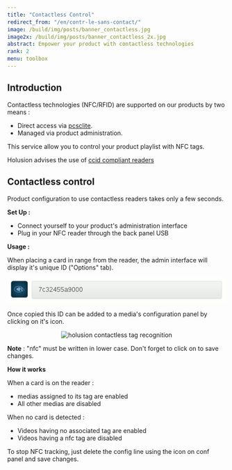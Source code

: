```yaml
---
title: "Contactless Control"
redirect_from: "/en/contr-le-sans-contact/"
image: /build/img/posts/banner_contactless.jpg
image2x: /build/img/posts/banner_contactless_2x.jpg
abstract: Empower your product with contactless technologies
rank: 2
menu: toolbox
---
```



## Introduction

Contactless technologies (NFC/RFID) are supported on our products by two means :

- Direct access via [pcsclite](https://pcsclite.alioth.debian.org/ccid.html).
- Managed via product administration.

This service allow you to control your product playlist with NFC tags.

Holusion advises the use of [ccid compliant readers](https://pcsclite.alioth.debian.org/ccid.html#readers)


## Contactless control

Product configuration to use contactless readers takes only a few seconds.

**Set Up :**

- Connect yourself to your product's administration interface
- Plug in your NFC reader through the back panel USB

**Usage :**

When placing a card in range from the reader, the admin interface will display it's unique ID ("Options" tab).

<center><img class="img-responsive" alt="holusion contactless tag recognition" src="/static/img/posts/contactless/card_id.gif"/></center>

Once copied this ID can be added to a media's configuration panel by clicking on it's <span class="glyphicon glyphicon-plus"></span> icon.

<center><img class="img-responsive" alt="holusion contactless tag recognition" src="/static/img/posts/contactless/remote_config.jpg"/></center>

**Note** : "nfc" must be written in lower case. Don't forget to click on <span class="glyphicon glyphicon-floppy-saved"></span> to save changes.

**How it works**

When a card is on the reader :
- medias assigned to its tag are enabled
- All other medias are disabled

When no card is detected :

- Videos having no associated tag are enabled
- Videos having a nfc tag are disabled

To stop NFC tracking, just delete the config line using the <span class="glyphicon glyphicon-minus"></span> icon on conf panel and save changes.
